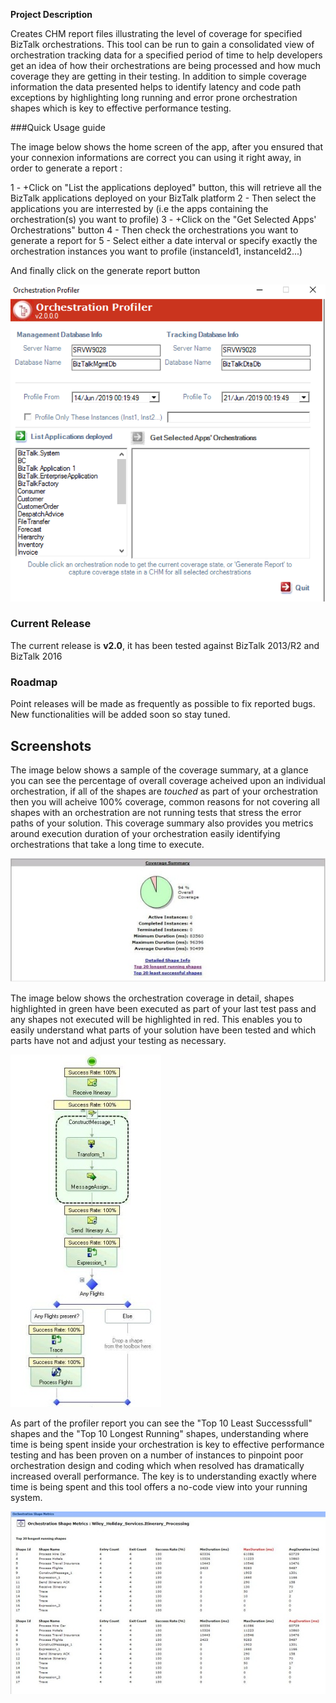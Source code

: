 **Project Description**

Creates CHM report files illustrating the level of coverage for specified BizTalk orchestrations. This tool can be run to gain a consolidated view of orchestration tracking data for a specified period of time to help developers get an idea of how their orchestrations are being processed and how much coverage they are getting in their testing. In addition to simple coverage information the data presented helps to identify latency and code path exceptions by highlighting long running and error prone orchestration shapes which is key to effective performance testing.

###Quick Usage guide

The image below shows the home screen of the app, after you ensured that your connexion informations are correct you can using it right away, in order to generate a report : 
 
1 - +Click on "List the applications deployed" button, this will retrieve all the BizTalk applications deployed on your BizTalk platform 
2 - Then select the applications you are interrested by (i.e the apps containing the orchestration(s) you want to profile)
3 - +Click on the "Get Selected Apps' Orchestrations" button
4 - Then check the orchestrations you want to generate a report for 
5 - Select either a date interval or specify exactly the orchestration instances you want to profile (instanceId1, instanceId2...)

And finally click on the generate report button

![](Home_screen.png)

### Current Release
The current release is **v2.0**, it has been tested against BizTalk 2013/R2 and BizTalk 2016

### Roadmap
Point releases will be made as frequently as possible to fix reported bugs. New functionalities will be added soon so stay tuned.

## Screenshots

The image below shows a sample of the coverage summary, at a glance you can see the percentage of overall coverage acheived upon an individual orchestration, if all of the shapes are _touched_ as part of your orchestration then you will acheive 100% coverage, common reasons for not covering all shapes with an orchestration are not running tests that stress the error paths of your solution.   This coverage summary also provides you metrics around execution duration of your orchestration easily identifying orchestrations that take a long time to execute.

![](Home_profilerCoverageSummary_75.jpg)

The image below shows the orchestration coverage in detail, shapes highlighted in green have been executed as part of your last test pass and any shapes not executed will be highlighted in red.  This enables you to easily understand what parts of your solution have been tested and which parts have not and adjust your testing as necessary.

![](Home_profilerOrchestrationCoverage_75.jpg)

As part of the profiler report you can see the "Top 10 Least Successsfull" shapes and the "Top 10 Longest Running" shapes, understanding where time is being spent inside your orchestration is key to effective performance testing and has been proven on a number of instances to pinpoint poor orchestration design and coding which when resolved has dramatically increased overall performance.   The key is to understanding exactly where time is being spent and this tool offers a no-code view into your running system.

![](Home_profilerShapeDuration_60.jpg)
